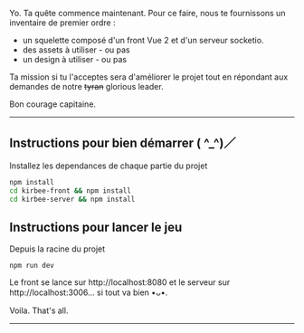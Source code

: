 
Yo. Ta quête commence maintenant. Pour ce faire, nous te fournissons un inventaire de premier ordre :
- un squelette composé d'un front Vue 2 et d'un serveur socketio.
- des assets à utiliser - ou pas
- un design à utiliser - ou pas


Ta mission si tu l'acceptes sera d'améliorer le projet tout en répondant aux demandes de notre ~~tyran~~ glorious leader.

Bon courage capitaine.

------------------

## Instructions pour bien démarrer ( ^_^)／

Installez les dependances de chaque partie du projet

``` bash
npm install
cd kirbee-front && npm install
cd kirbee-server && npm install
```

## Instructions pour lancer le jeu

Depuis la racine du projet

```
npm run dev
```

Le front se lance sur http://localhost:8080 et le serveur sur http://localhost:3006... si tout va bien •ᴗ•.

Voila. 
That's all.

---


